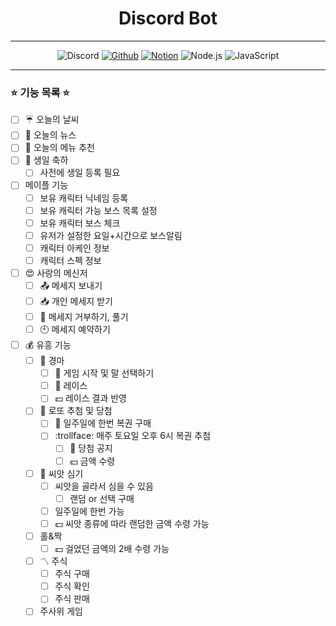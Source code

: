 <div align="center">

# Discord Bot
<hr>

![Discord](https://img.shields.io/badge/Discord-5865F2?&style=for-the-badge&logo=Discord&logoColor=white) [![Github](https://img.shields.io/badge/Github-black?&style=for-the-badge&logo=Github&logoColor=white)](https://github.com/sgyeong97/discord.js-bot) [![Notion](https://img.shields.io/badge/Notion-black?&style=for-the-badge&logo=Notion&logoColor=white)](https://sgyeong-modutech.notion.site/Discord-Bot-98cf2fb95b8a4d5fbd815b0942109ce6) ![Node.js](https://img.shields.io/badge/Node.js-black?&style=for-the-badge&logo=Node.js&logoColor=white) ![JavaScript](https://img.shields.io/badge/JavaScript-F7DF1E?&style=for-the-badge&logo=JavaScript&logoColor=black)

</div>
<hr>

### :star: 기능 목록 :star:
- [ ] :umbrella: 오늘의 날씨
- [ ] :newspaper: 오늘의 뉴스
- [ ] :fork_and_knife: 오늘의 메뉴 추천
- [ ] :birthday: 생일 축하
  - [ ] 사전에 생일 등록 필요
- [ ] 메이플 기능
  - [ ] 보유 캐릭터 닉네임 등록
  - [ ] 보유 캐릭터 가능 보스 목록 설정
  - [ ] 보유 캐릭터 보스 체크
  - [ ] 유저가 설정한 요일+시간으로 보스알림
  - [ ] 캐릭터 아케인 정보
  - [ ] 캐릭터 스펙 정보
- [ ] :heart_eyes: 사랑의 메신저 
  - [ ] :outbox_tray: 메세지 보내기
  - [ ] :inbox_tray: 개인 메세지 받기
  - [ ] :no_bell: 메세지 거부하기, 풀기
  - [ ] :clock10: 메세지 예약하기
- [ ] :moneybag: 유흥 기능
  - [ ] :racehorse: 경마
    - [ ] :carousel_horse: 게임 시작 및 말 선택하기
    - [ ] :horse_racing: 레이스
    - [ ] :dollar: 레이스 결과 반영
  - [ ] :crystal_ball: 로또 추첨 및 당첨
    - [ ] :money_with_wings: 일주일에 한번 복권 구매
    - [ ] :trollface: 매주 토요일 오후 6시 복권 추첨
      - [ ] :microphone: 당첨 공지
      - [ ] :dollar: 금액 수령
  - [ ] :seedling: 씨앗 심기
    - [ ] 씨앗을 골라서 심을 수 있음
      - [ ] 랜덤 or 선택 구매
    - [ ] 일주일에 한번 가능
    - [ ] :dollar: 씨앗 종류에 따라 랜덤한 금액 수령 가능
  - [ ] 홀&짝
    - [ ] :dollar: 걸었던 금액의 2배 수령 가능
  - [ ] :part_alternation_mark: 주식
    - [ ] 주식 구매
    - [ ] 주식 확인
    - [ ] 주식 판매
  - [ ] 주사위 게임